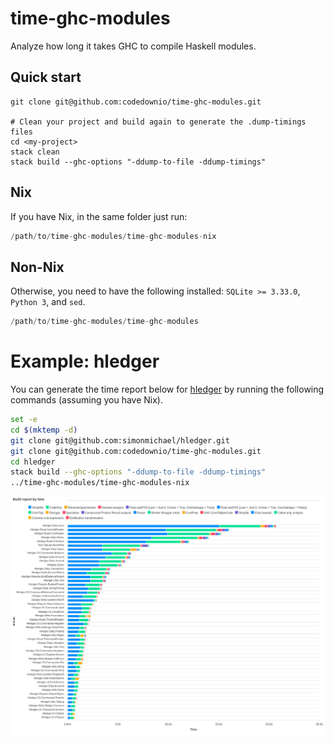 
# time-ghc-modules

Analyze how long it takes GHC to compile Haskell modules.

## Quick start

``` shell
git clone git@github.com:codedownio/time-ghc-modules.git

# Clean your project and build again to generate the .dump-timings files
cd <my-project>
stack clean
stack build --ghc-options "-ddump-to-file -ddump-timings"
```

## Nix

If you have Nix, in the same folder just run:

``` haskell
/path/to/time-ghc-modules/time-ghc-modules-nix
```

## Non-Nix

Otherwise, you need to have the following installed: `SQLite >= 3.33.0`, `Python 3`, and `sed`.

``` haskell
/path/to/time-ghc-modules/time-ghc-modules
```

# Example: hledger

You can generate the time report below for [hledger](https://github.com/simonmichael/hledger) by running the following commands (assuming you have Nix).

``` bash
set -e
cd $(mktemp -d)
git clone git@github.com:simonmichael/hledger.git
git clone git@github.com:codedownio/time-ghc-modules.git
cd hledger
stack build --ghc-options "-ddump-to-file -ddump-timings"
../time-ghc-modules/time-ghc-modules-nix
```

![hledger profile](./hledger.png)
